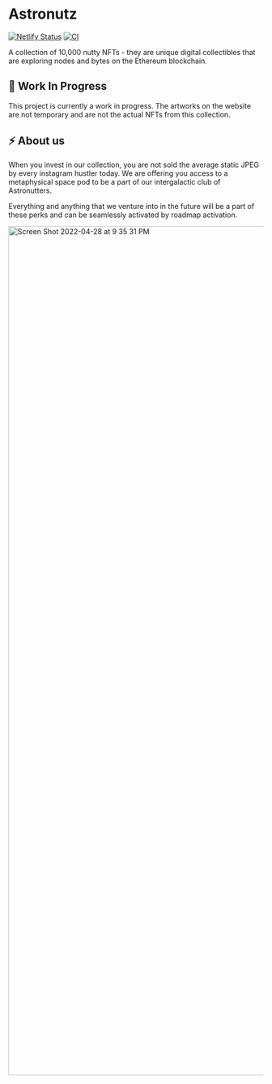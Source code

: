 # Astronutz
[![Netlify Status](https://api.netlify.com/api/v1/badges/143f9378-d081-46c2-950d-3a36e8af5bcc/deploy-status)](https://app.netlify.com/sites/astronutz/deploys)
[![CI](https://github.com/mrigankdoshy/astronutz/actions/workflows/ci.yml/badge.svg)](https://github.com/mrigankdoshy/astronutz/actions/workflows/ci.yml)

A collection of 10,000 nutty NFTs - they are unique digital collectibles that are exploring nodes and bytes on the Ethereum blockchain.

## 🚧 Work In Progress
This project is currently a work in progress. The artworks on the website are not temporary and are not the actual NFTs from this collection.

## ⚡️ About us

When you invest in our collection, you are not sold the average static JPEG by every instagram hustler today. We are offering you access to a metaphysical space pod to be a part of our intergalactic club of Astronutters.

Everything and anything that we venture into in the future will be a part of these perks and can be seamlessly activated by roadmap activation.


<img width="1677" alt="Screen Shot 2022-04-28 at 9 35 31 PM" src="https://user-images.githubusercontent.com/32623983/165873875-efb3ef99-88ea-4b17-8c21-48f59a146985.png">

